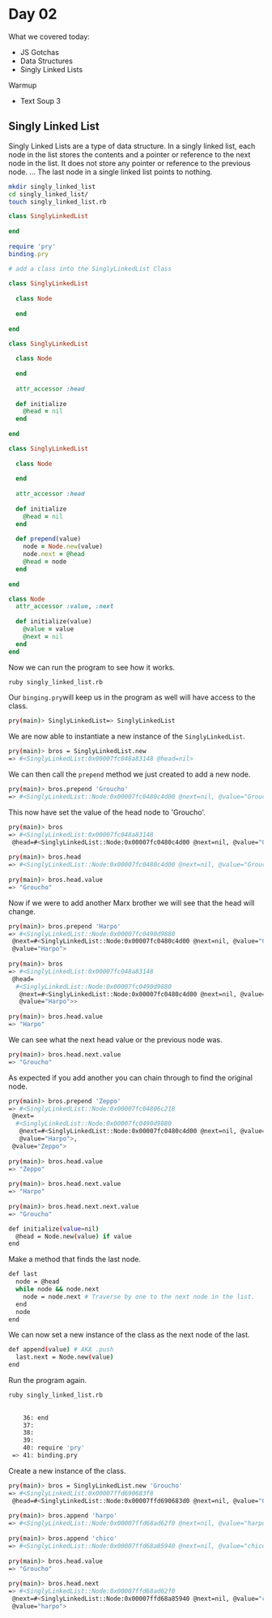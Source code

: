 # Day 02

What we covered today:

* JS Gotchas
* Data Structures
* Singly Linked Lists

Warmup

* Text Soup 3

## Singly Linked List <a id="singly-linked-list"></a>

Singly Linked Lists are a type of data structure. In a singly linked list, each node in the list stores the contents and a pointer or reference to the next node in the list. It does not store any pointer or reference to the previous node. ... The last node in a single linked list points to nothing.

```bash
mkdir singly_linked_list
cd singly_linked_list/
touch singly_linked_list.rb
```

```ruby
class SinglyLinkedList
​
end
​
require 'pry'
binding.pry
```

```ruby
# add a class into the SinglyLinkedList Class
​
class SinglyLinkedList
​
  class Node
​
  end
​
end
```

```ruby
class SinglyLinkedList
​
  class Node
​
  end
​
  attr_accessor :head
​
  def initialize
    @head = nil
  end
​
end
```

```ruby
class SinglyLinkedList
​
  class Node
​
  end
​
  attr_accessor :head
​
  def initialize
    @head = nil
  end
​
  def prepend(value)
    node = Node.new(value)
    node.next = @head
    @head = node
  end
​
end
```

```ruby
class Node
  attr_accessor :value, :next
​
  def initialize(value)
    @value = value
    @next = nil
  end
end
```

Now we can run the program to see how it works.

```bash
ruby singly_linked_list.rb
```

Our `binging.pry`will keep us in the program as well will have access to the class.

```bash
pry(main)> SinglyLinkedList=> SinglyLinkedList
```

We are now able to instantiate a new instance of the `SinglyLinkedList`.

```bash
pry(main)> bros = SinglyLinkedList.new
=> #<SinglyLinkedList:0x00007fc048a83148 @head=nil>
```

We can then call the `prepend` method we just created to add a new node.

```bash
pry(main)> bros.prepend 'Groucho'
=> #<SinglyLinkedList::Node:0x00007fc0480c4d00 @next=nil, @value="Groucho">
```

This now have set the value of the head node to 'Groucho'.

```bash
pry(main)> bros
=> #<SinglyLinkedList:0x00007fc048a83148
 @head=#<SinglyLinkedList::Node:0x00007fc0480c4d00 @next=nil, @value="Groucho">>
​
pry(main)> bros.head
=> #<SinglyLinkedList::Node:0x00007fc0480c4d00 @next=nil, @value="Groucho">
​
pry(main)> bros.head.value
=> "Groucho"
```

Now if we were to add another Marx brother we will see that the head will change.

```bash
pry(main)> bros.prepend 'Harpo'
=> #<SinglyLinkedList::Node:0x00007fc0490d9880
 @next=#<SinglyLinkedList::Node:0x00007fc0480c4d00 @next=nil, @value="Groucho">,
 @value="Harpo">
​
pry(main)> bros
=> #<SinglyLinkedList:0x00007fc048a83148
 @head=
  #<SinglyLinkedList::Node:0x00007fc0490d9880
   @next=#<SinglyLinkedList::Node:0x00007fc0480c4d00 @next=nil, @value="Groucho">,
   @value="Harpo">>
​
pry(main)> bros.head.value
=> "Harpo"
```

We can see what the next head value or the previous node was.

```bash
pry(main)> bros.head.next.value
=> "Groucho"
```

As expected if you add another you can chain through to find the original node.

```bash
pry(main)> bros.prepend 'Zeppo'
=> #<SinglyLinkedList::Node:0x00007fc04806c218
 @next=
  #<SinglyLinkedList::Node:0x00007fc0490d9880
   @next=#<SinglyLinkedList::Node:0x00007fc0480c4d00 @next=nil, @value="Groucho">,
   @value="Harpo">,
 @value="Zeppo">
​
pry(main)> bros.head.value
=> "Zeppo"
​
pry(main)> bros.head.next.value
=> "Harpo"
​
pry(main)> bros.head.next.next.value
=> "Groucho"
```

```bash
def initialize(value=nil)
  @head = Node.new(value) if value
end
```

Make a method that finds the last node.

```bash
def last
  node = @head
  while node && node.next
    node = node.next # Traverse by one to the next node in the list.
  end
  node
end

```

We can now set a new instance of the class as the next node of the last.

```bash
def append(value) # AKA .push
  last.next = Node.new(value)
end
```

Run the program again.

```bash
ruby singly_linked_list.rb
​
​
    36: end
    37:
    38:
    39:
    40: require 'pry'
 => 41: binding.pry
```

Create a new instance of the class.

```bash
pry(main)> bros = SinglyLinkedList.new 'Groucho'
=> #<SinglyLinkedList:0x00007ffd690683f8
 @head=#<SinglyLinkedList::Node:0x00007ffd690683d0 @next=nil, @value="Groucho">>
​
pry(main)> bros.append 'harpo'
=> #<SinglyLinkedList::Node:0x00007ffd68ad62f0 @next=nil, @value="harpo">
​
pry(main)> bros.append 'chico'
=> #<SinglyLinkedList::Node:0x00007ffd68a85940 @next=nil, @value="chico">
​
pry(main)> bros.head.value
=> "Groucho"
​
pry(main)> bros.head.next
=> #<SinglyLinkedList::Node:0x00007ffd68ad62f0
 @next=#<SinglyLinkedList::Node:0x00007ffd68a85940 @next=nil, @value="chico">,
 @value="harpo">
```

##  <a id="node-js"></a>


